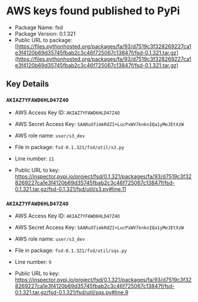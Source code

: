 # AWS keys found published to PyPi

* Package Name: fsd
* Package Version: 0.1.321
* Public URL to package: [https://files.pythonhosted.org/packages/fa/93/d7519c3f328269227ca1e3f4120b69d35745fbab2c3c46f725067c13847f/fsd-0.1.321.tar.gz](https://files.pythonhosted.org/packages/fa/93/d7519c3f328269227ca1e3f4120b69d35745fbab2c3c46f725067c13847f/fsd-0.1.321.tar.gz)

## Key Details

### `AKIAZ7YFAWD6HLD47Z4O`

* AWS Access Key ID: `AKIAZ7YFAWD6HLD47Z4O`
* AWS Secret Access Key: `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` 
* AWS role name: `user/s3_dev`
* File in package: `fsd-0.1.321/fsd/util/s3.py`
* Line number: `11`

* Public URL to key: https://inspector.pypi.io/project/fsd/0.1.321/packages/fa/93/d7519c3f328269227ca1e3f4120b69d35745fbab2c3c46f725067c13847f/fsd-0.1.321.tar.gz/fsd-0.1.321/fsd/util/s3.py#line.11



### `AKIAZ7YFAWD6HLD47Z4O`

* AWS Access Key ID: `AKIAZ7YFAWD6HLD47Z4O`
* AWS Secret Access Key: `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` 
* AWS role name: `user/s3_dev`
* File in package: `fsd-0.1.321/fsd/util/sqs.py`
* Line number: `9`

* Public URL to key: https://inspector.pypi.io/project/fsd/0.1.321/packages/fa/93/d7519c3f328269227ca1e3f4120b69d35745fbab2c3c46f725067c13847f/fsd-0.1.321.tar.gz/fsd-0.1.321/fsd/util/sqs.py#line.9


